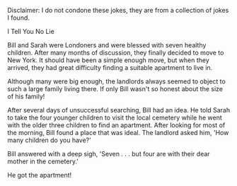Disclaimer: I do not condone these jokes, they are from a collection of jokes I found.

I Tell You No Lie

Bill and Sarah were Londoners and were blessed with seven healthy children. After many months of discussion, they finally decided to move to New York. It should have been a simple enough move, but when they arrived, they had great difficulty finding a suitable apartment to live in.

Although many were big enough, the landlords always seemed to object to such a large family living there. If only Bill wasn't so honest about the size of his family!

After several days of unsuccessful searching, Bill had an idea. He told Sarah to take the four younger children to visit the local cemetery while he went with the older three children to find an apartment. After looking for most of the morning, Bill found a place that was ideal. 
The landlord asked him, 'How many children do you have?'

Bill answered with a deep sigh, 'Seven . . . but four are with their dear mother in the cemetery.'

He got the apartment!

